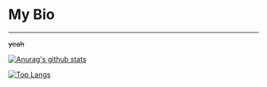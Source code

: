 # My Bio
-----------

~~yeah~~

[![Anurag's github
stats](https://github-readme-stats.vercel.app/api?username=rw404&show_icons=true&theme=onedark)](https://github.com/anuraghazra/github-readme-stats)

[![Top
Langs](https://github-readme-stats.vercel.app/api/top-langs/?username=rw404&layout=compact)](https://github.com/anuraghazra/github-readme-stats)


